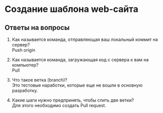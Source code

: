 # Создание шаблона web-сайта
## Ответы на вопросы
1. Как называется команда, отправляющая ваш локальный коммит на сервер?  
Push origin

1. Как называется команда, загружающая код с сервера к вам на компьютер?  
Pull

1. Что такое ветка (branch)?  
Это тестовые наработки, которые еще не вошли в основную разработку.

1. Какие шаги нужно предпринять, чтобы слить две ветки?  
Для этого необходимо создать Pull request.  
